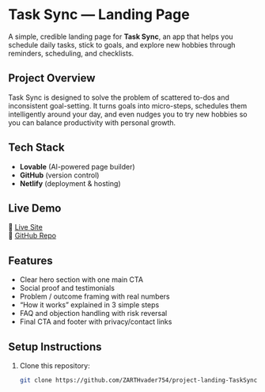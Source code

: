 # Task Sync — Landing Page

A simple, credible landing page for **Task Sync**, an app that helps you schedule daily tasks, stick to goals, and explore new hobbies through reminders, scheduling, and checklists.  

## Project Overview
Task Sync is designed to solve the problem of scattered to-dos and inconsistent goal-setting. It turns goals into micro-steps, schedules them intelligently around your day, and even nudges you to try new hobbies so you can balance productivity with personal growth.  

## Tech Stack
- **Lovable** (AI-powered page builder)  
- **GitHub** (version control)  
- **Netlify** (deployment & hosting)  

## Live Demo
🔗 [Live Site](https://<your-netlify-subdomain>.netlify.app)  
🔗 [GitHub Repo](https://github.com/ZARTHvader754/project-landing-TaskSync)  

## Features
- Clear hero section with one main CTA  
- Social proof and testimonials  
- Problem / outcome framing with real numbers  
- “How it works” explained in 3 simple steps  
- FAQ and objection handling with risk reversal  
- Final CTA and footer with privacy/contact links  

## Setup Instructions
1. Clone this repository:
   ```bash
   git clone https://github.com/ZARTHvader754/project-landing-TaskSync.git

